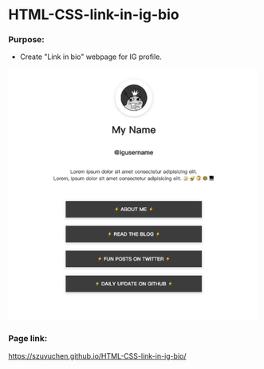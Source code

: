 # HTML-CSS-link-in-ig-bio

### Purpose: 

- Create "Link in bio" webpage for IG profile.

<img src="https://github.com/szuyuchen/HTML-CSS-link-in-ig-bio/blob/main/images/sample-image.png?raw=true" width=500>

### Page link:

https://szuyuchen.github.io/HTML-CSS-link-in-ig-bio/
